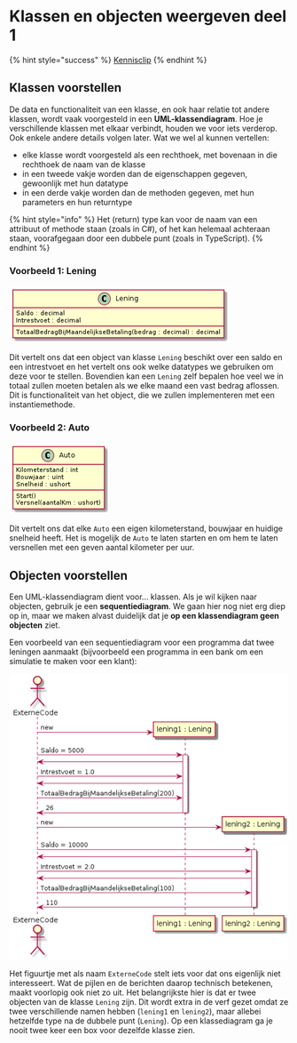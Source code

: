 # Klassen en objecten weergeven deel 1

{% hint style="success" %}
[Kennisclip](https://youtu.be/IS8jpkYF-X0)
{% endhint %}

## Klassen voorstellen

De data en functionaliteit van een klasse, en ook haar relatie tot andere klassen, wordt vaak voorgesteld in een **UML-klassendiagram**. Hoe je verschillende klassen met elkaar verbindt, houden we voor iets verderop. Ook enkele andere details volgen later. Wat we wel al kunnen vertellen:

* elke klasse wordt voorgesteld als een rechthoek, met bovenaan in die rechthoek de naam van de klasse
* in een tweede vakje worden dan de eigenschappen gegeven, gewoonlijk met hun datatype
* in een derde vakje worden dan de methoden gegeven, met hun parameters en hun returntype

{% hint style="info" %}
Het (return) type kan voor de naam van een attribuut of methode staan (zoals in C#), of het kan helemaal achteraan staan, voorafgegaan door een dubbele punt (zoals in TypeScript).
{% endhint %}

### Voorbeeld 1: Lening

![De "C" bovenaan staat voor "class". De meeste programma's tekenen deze niet.](../../.gitbook/assets/klasselening.png)

Dit vertelt ons dat een object van klasse `Lening` beschikt over een saldo en een intrestvoet en het vertelt ons ook welke datatypes we gebruiken om deze voor te stellen. Bovendien kan een `Lening` zelf bepalen hoe veel we in totaal zullen moeten betalen als we elke maand een vast bedrag aflossen.  Dit is functionaliteit van het object, die we zullen implementeren met een instantiemethode.

### Voorbeeld 2: Auto

![](../../.gitbook/assets/klasseauto.png)

Dit vertelt ons dat elke `Auto` een eigen kilometerstand, bouwjaar en huidige snelheid heeft. Het is mogelijk de `Auto` te laten starten en om hem te laten versnellen met een geven aantal kilometer per uur.

## Objecten voorstellen

Een UML-klassendiagram dient voor... klassen. Als je wil kijken naar objecten, gebruik je een **sequentiediagram**. We gaan hier nog niet erg diep op in, maar we maken alvast duidelijk dat je **op een klassendiagram geen objecten** ziet.

Een voorbeeld van een sequentiediagram voor een programma dat twee leningen aanmaakt (bijvoorbeeld een programma in een bank om een simulatie te maken voor een klant):

![](../../.gitbook/assets/simulatieleningen.png)

Het figuurtje met als naam `ExterneCode` stelt iets voor dat ons eigenlijk niet interesseert. Wat de pijlen en de berichten daarop technisch betekenen, maakt voorlopig ook niet zo uit. Het belangrijkste hier is dat er twee objecten van de klasse `Lening` zijn. Dit wordt extra in de verf gezet omdat ze twee verschillende namen hebben (`lening1` en `lening2`), maar allebei hetzelfde type na de dubbele punt (`Lening`). Op een klassediagram ga je nooit twee keer een box voor dezelfde klasse zien.
